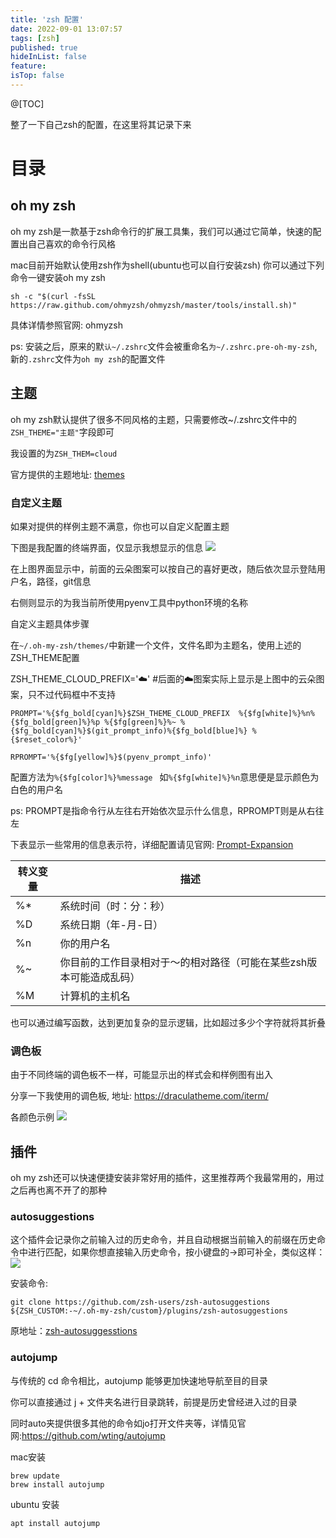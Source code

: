 ```yaml
---
title: 'zsh 配置'
date: 2022-09-01 13:07:57
tags: [zsh]
published: true
hideInList: false
feature: 
isTop: false
---
```

@[TOC]

整了一下自己zsh的配置，在这里将其记录下来

# 目录
## oh my zsh
oh my zsh是一款基于zsh命令行的扩展工具集，我们可以通过它简单，快速的配置出自己喜欢的命令行风格

mac目前开始默认使用zsh作为shell(ubuntu也可以自行安装zsh) 你可以通过下列命令一键安装oh my zsh

```
sh -c "$(curl -fsSL https://raw.github.com/ohmyzsh/ohmyzsh/master/tools/install.sh)"
```

具体详情参照官网: ohmyzsh

ps: 安装之后，原来的默`认~/.zshrc`文件会被重命名`为~/.zshrc.pre-oh-my-zsh`, 新的`.zshrc`文件为`oh my zsh`的配置文件

## 主题
oh my zsh默认提供了很多不同风格的主题，只需要修改~/.zshrc文件中的`ZSH_THEME="主题"`字段即可

我设置的为`ZSH_THEM=cloud`

官方提供的主题地址: [themes](https://github.com/ohmyzsh/ohmyzsh/wiki/Themes)

### 自定义主题
如果对提供的样例主题不满意，你也可以自定义配置主题

下图是我配置的终端界面，仅显示我想显示的信息
![](https://achenq.github.io/post-images/1662012542941.png)

在上图界面显示中，前面的云朵图案可以按自己的喜好更改，随后依次显示登陆用户名，路径，git信息

右侧则显示的为我当前所使用pyenv工具中python环境的名称

自定义主题具体步骤

在`~/.oh-my-zsh/themes/`中新建一个文件，文件名即为主题名，使用上述的ZSH_THEME配置

ZSH_THEME_CLOUD_PREFIX='☁️' #后面的☁️图案实际上显示是上图中的云朵图案，只不过代码框中不支持
```
PROMPT='%{$fg_bold[cyan]%}$ZSH_THEME_CLOUD_PREFIX  %{$fg[white]%}%n%{$fg_bold[green]%}%p %{$fg[green]%}%~ %{$fg_bold[cyan]%}$(git_prompt_info)%{$fg_bold[blue]%} %{$reset_color%}'

RPROMPT='%{$fg[yellow]%}$(pyenv_prompt_info)'
```
配置方法为`%{$fg[color]%}%message
`
如`%{$fg[white]%}%n`意思便是显示颜色为白色的用户名

ps: PROMPT是指命令行从左往右开始依次显示什么信息，RPROMPT则是从右往左

下表显示一些常用的信息表示符，详细配置请见官网: [Prompt-Expansion](http://zsh.sourceforge.net/Doc/Release/Prompt-Expansion.html)

| 转义变量 | 描述                                                                |
| ----     | ----                                                                |
| %*       | 系统时间（时：分：秒）                                              |
| %D       | 系统日期（年-月-日）                                                |
| %n       | 你的用户名                                                          |
| %~       | 你目前的工作目录相对于～的相对路径（可能在某些zsh版本可能造成乱码） |
| %M       | 计算机的主机名                                                      |

也可以通过编写函数，达到更加复杂的显示逻辑，比如超过多少个字符就将其折叠

### 调色板
由于不同终端的调色板不一样，可能显示出的样式会和样例图有出入

分享一下我使用的调色板, 地址: https://draculatheme.com/iterm/

各颜色示例
![](https://achenq.github.io/post-images/1662012425264.png)

## 插件
oh my zsh还可以快速便捷安装非常好用的插件，这里推荐两个我最常用的，用过之后再也离不开了的那种

### autosuggestions
这个插件会记录你之前输入过的历史命令，并且自动根据当前输入的前缀在历史命令中进行匹配，如果你想直接输入历史命令，按小键盘的→即可补全，类似这样：
![](https://achenq.github.io/post-images/1662012563595.png)

安装命令:
```
git clone https://github.com/zsh-users/zsh-autosuggestions ${ZSH_CUSTOM:-~/.oh-my-zsh/custom}/plugins/zsh-autosuggestions
```

原地址：[zsh-autosuggesstions](https://github.com/zsh-users/zsh-autosuggestions/blob/master/INSTALL.md)

### autojump
与传统的 cd 命令相比，autojump 能够更加快速地导航至目的目录

你可以直接通过 j + 文件夹名进行目录跳转，前提是历史曾经进入过的目录

同时auto夹提供很多其他的命令如jo打开文件夹等，详情见官网:https://github.com/wting/autojump

mac安装

```
brew update
brew install autojump
```

ubuntu 安装
```
apt install autojump
```
